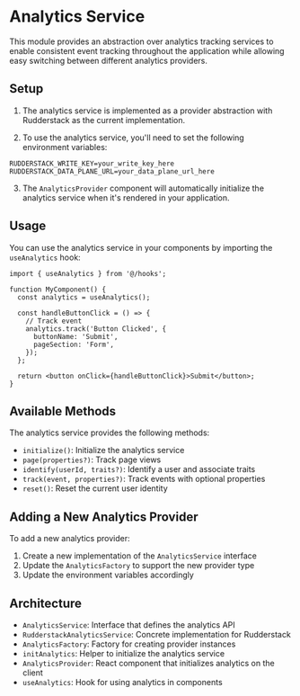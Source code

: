 # Analytics Service

This module provides an abstraction over analytics tracking services to enable consistent event tracking throughout the application while allowing easy switching between different analytics providers.

## Setup

1. The analytics service is implemented as a provider abstraction with Rudderstack as the current implementation.

2. To use the analytics service, you'll need to set the following environment variables:

```
RUDDERSTACK_WRITE_KEY=your_write_key_here
RUDDERSTACK_DATA_PLANE_URL=your_data_plane_url_here
```

3. The `AnalyticsProvider` component will automatically initialize the analytics service when it's rendered in your application.

## Usage

You can use the analytics service in your components by importing the `useAnalytics` hook:

```tsx
import { useAnalytics } from '@/hooks';

function MyComponent() {
  const analytics = useAnalytics();

  const handleButtonClick = () => {
    // Track event
    analytics.track('Button Clicked', {
      buttonName: 'Submit',
      pageSection: 'Form',
    });
  };

  return <button onClick={handleButtonClick}>Submit</button>;
}
```

## Available Methods

The analytics service provides the following methods:

- `initialize()`: Initialize the analytics service
- `page(properties?)`: Track page views
- `identify(userId, traits?)`: Identify a user and associate traits
- `track(event, properties?)`: Track events with optional properties
- `reset()`: Reset the current user identity

## Adding a New Analytics Provider

To add a new analytics provider:

1. Create a new implementation of the `AnalyticsService` interface
2. Update the `AnalyticsFactory` to support the new provider type
3. Update the environment variables accordingly

## Architecture

- `AnalyticsService`: Interface that defines the analytics API
- `RudderstackAnalyticsService`: Concrete implementation for Rudderstack
- `AnalyticsFactory`: Factory for creating provider instances
- `initAnalytics`: Helper to initialize the analytics service
- `AnalyticsProvider`: React component that initializes analytics on the client
- `useAnalytics`: Hook for using analytics in components
